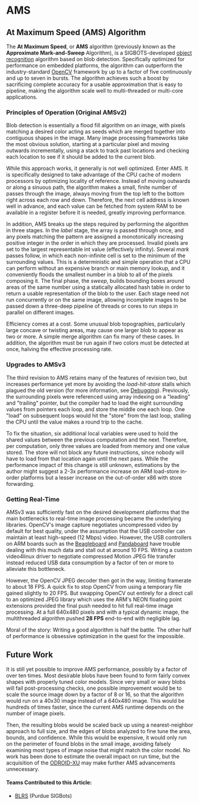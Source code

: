 # AMS

## At Maximum Speed \(AMS\) Algorithm

The **At Maximum Speed**, or **AMS** algorithm \(previously known as the **Approximate Mark-and-Sweep** Algorithm\), is a SIGBOTS-developed [object recognition](https://github.com/purduesigbots/BLRS-Wiki/tree/3aeb8702c5b3a6c01813fc864764d2c87eb47766/w/object_recognition/README.md) algorithm based on blob detection. Specifically optimized for performance on embedded platforms, the algorithm can outperform the industry-standard [OpenCV](https://github.com/purduesigbots/BLRS-Wiki/tree/3aeb8702c5b3a6c01813fc864764d2c87eb47766/w/opencv/README.md) framework by up to a factor of five continuously and up to seven in bursts. The algorithm achieves such a boost by sacrificing complete accuracy for a usable approximation that is easy to pipeline, making the algorithm scale well to multi-threaded or multi-core applications.

### Principles of Operation \(Original AMSv2\)

Blob detection is essentially a flood fill algorithm on an image, with pixels matching a desired color acting as seeds which are merged together into contiguous shapes in the image. Many image processing frameworks take the most obvious solution, starting at a particular pixel and moving outwards incrementally, using a stack to track past locations and checking each location to see if it should be added to the current blob.

While this approach works, it generally is not well optimized. Enter AMS. It is specifically designed to take advantage of the CPU cache of modern processors by optimizing locality of reference. Instead of moving outwards or along a sinuous path, the algorithm makes a small, finite number of passes through the image, always moving from the top left to the bottom right across each row and down. Therefore, the next cell address is known well in advance, and each value can be fetched from system RAM to be available in a register before it is needed, greatly improving performance.

In addition, AMS breaks up the steps required by performing the algorithm in three stages. In the _label_ stage, the array is passed through once, and any pixels matching the pattern are assigned a monotonically increasing positive integer in the order in which they are processed. Invalid pixels are set to the largest representable int value \(effectively infinity\). Several _mark_ passes follow, in which each non-infinite cell is set to the minimum of the surrounding values. This is a deterministic and simple operation that a CPU can perform without an expensive branch or main memory lookup, and it conveniently floods the smallest number in a blob to all of the pixels composing it. The final phase, the _sweep_, builds bounding boxes around areas of the same number using a statically allocated hash table in order to return a usable representation of the blob to the user. Each stage need not run concurrently or on the same image, allowing incomplete images to be passed down a three-deep pipeline of threads or cores to run steps in parallel on different images.

Efficiency comes at a cost. Some unusual blob topographies, particularly large concave or twisting areas, may cause one larger blob to appear as two or more. A simple merge algorithm can fix many of these cases. In addition, the algorithm must be run again if two colors must be detected at once, halving the effective processing rate.

### Upgrades to AMSv3

The third revision to AMS retains many of the features of revision two, but increases performance yet more by avoiding the _load-hit-store_ stalls which plagued the old version \(for more information, see [Debugging](../general/debugging.md)\). Previously, the surrounding pixels were referenced using array indexing on a "leading" and "trailing" pointer, but the compiler had to load the eight surrounding values from pointers each loop, and store the middle one each loop. One "load" on subsequent loops would hit the "store" from the last loop, stalling the CPU until the value makes a round trip to the cache.

To fix the situation, six additional local variables were used to hold the shared values between the previous computation and the next. Therefore, per computation, only three values are loaded from memory and one value stored. The store will not block any future instructions, since nobody will have to load from that location again until the next pass. While the performance impact of this change is still unknown, estimations by the author might suggest a 2-3x performance increase on ARM load-store in-order platforms but a lesser increase on the out-of-order x86 with store forwarding.

### Getting Real-Time

AMSv3 was sufficiently fast on the desired development platforms that the main bottlenecks to real-time image processing became the underlying libraries. OpenCV's image capture negotiates uncompressed video by default for best quality, under the assumption that the USB controller can maintain at least high-speed \(12 Mbps\) video. However, the USB controllers on ARM boards such as the [Beagleboard](../../electronics/general/external-boards/beagleboard.md) and [Pandaboard](../../electronics/general/external-boards/pandaboard.md) have trouble dealing with this much data and stall out at around 10 FPS. Writing a custom video4linux driver to negotiate compressed Motion JPEG file transfer instead reduced USB data consumption by a factor of ten or more to alleviate this bottleneck.

However, the OpenCV JPEG decoder then got in the way, limiting framerate to about 18 FPS. A quick fix to stop OpenCV from using a temporary file gained slightly to 20 FPS. But swapping OpenCV out entirely for a direct call to an optimized JPEG library which uses the ARM's NEON floating point extensions provided the final push needed to hit full real-time image processing. At a full 640x480 pixels and with a typical dynamic image, the multithreaded algorithm pushed **28 FPS** end-to-end with negligible lag.

Moral of the story: Writing a good algorithm is half the battle. The other half of performance is obsessive optimization in the quest for the impossible.

## Future Work

It is still yet possible to improve AMS performance, possibly by a factor of over ten times. Most desirable blobs have been found to form fairly convex shapes with properly tuned color models. Since very small or wavy blobs will fail post-processing checks, one possible improvement would be to scale the source image down by a factor of 8 or 16, so that the algorithm would run on a 40x30 image instead of a 640x480 image. This would be hundreds of times faster, since the current AMS runtime depends on the number of image pixels.

Then, the resulting blobs would be scaled back up using a nearest-neighbor approach to full size, and the edges of blobs analyzed to fine tune the area, bounds, and confidence. While this would be expensive, it would only run on the perimeter of found blobs in the small image, avoiding falsely examining most types of image noise that might match the color model. No work has been done to estimate the overall impact on run time, but the acquisition of the [ODROID-XU](../../electronics/general/external-boards/odroid-xu.md) may make further AMS advancements unnecessary.

#### Teams Contributed to this Article:

* [BLRS](https://purduesigbots.com/) \(Purdue SIGBots\)

